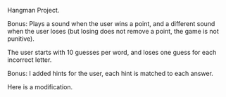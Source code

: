 Hangman Project.

Bonus: Plays a sound when the user wins a point, and a different sound when the user loses (but losing does not remove a point, the game is not punitive).

The user starts with 10 guesses per word, and loses one guess for each incorrect letter.

Bonus: I added hints for the user, each hint is matched to each answer.

Here is a modification.